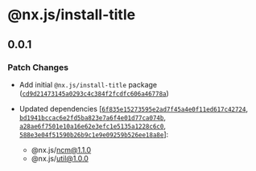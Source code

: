# @nx.js/install-title

## 0.0.1

### Patch Changes

- Add initial `@nx.js/install-title` package ([`cd9d21473145a0293c4c384f2fcdfc606a46778a`](https://github.com/TooTallNate/nx.js/commit/cd9d21473145a0293c4c384f2fcdfc606a46778a))

- Updated dependencies [[`6f835e15273595e2ad7f45a4e0f11ed617c42724`](https://github.com/TooTallNate/nx.js/commit/6f835e15273595e2ad7f45a4e0f11ed617c42724), [`bd1941bccac6e2fd5ba823e7a6f4e01d77ca074b`](https://github.com/TooTallNate/nx.js/commit/bd1941bccac6e2fd5ba823e7a6f4e01d77ca074b), [`a28ae6f7501e10a16e62e3efc1e5135a1228c6c0`](https://github.com/TooTallNate/nx.js/commit/a28ae6f7501e10a16e62e3efc1e5135a1228c6c0), [`588e3e04f51590b26b9c1e9e09259b526ee18a8e`](https://github.com/TooTallNate/nx.js/commit/588e3e04f51590b26b9c1e9e09259b526ee18a8e)]:
  - @nx.js/ncm@1.1.0
  - @nx.js/util@1.0.0
